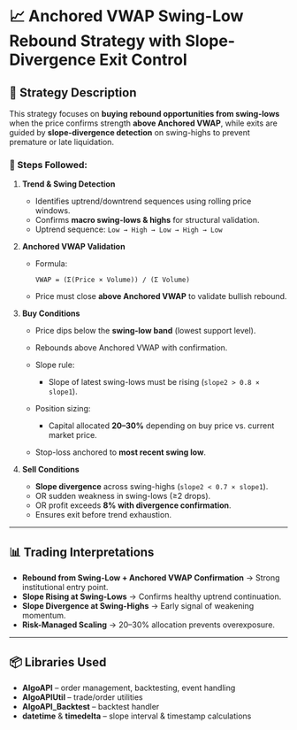 # 📈 Anchored VWAP Swing-Low Rebound Strategy with Slope-Divergence Exit Control

## 📝 Strategy Description

This strategy focuses on **buying rebound opportunities from swing-lows** when the price confirms strength **above Anchored VWAP**, while exits are guided by **slope-divergence detection** on swing-highs to prevent premature or late liquidation.

### 🔹 Steps Followed:

1. **Trend & Swing Detection**

   * Identifies uptrend/downtrend sequences using rolling price windows.
   * Confirms **macro swing-lows & highs** for structural validation.
   * Uptrend sequence: `Low → High → Low → High → Low`

2. **Anchored VWAP Validation**

   * Formula:

     ```
     VWAP = (Σ(Price × Volume)) / (Σ Volume)
     ```
   * Price must close **above Anchored VWAP** to validate bullish rebound.

3. **Buy Conditions**

   * Price dips below the **swing-low band** (lowest support level).
   * Rebounds above Anchored VWAP with confirmation.
   * Slope rule:

     * Slope of latest swing-lows must be rising (`slope2 > 0.8 × slope1`).
   * Position sizing:

     * Capital allocated **20–30%** depending on buy price vs. current market price.
   * Stop-loss anchored to **most recent swing low**.

4. **Sell Conditions**

   * **Slope divergence** across swing-highs (`slope2 < 0.7 × slope1`).
   * OR sudden weakness in swing-lows (≥2 drops).
   * OR profit exceeds **8% with divergence confirmation**.
   * Ensures exit before trend exhaustion.

---

## 📊 Trading Interpretations

* **Rebound from Swing-Low + Anchored VWAP Confirmation** → Strong institutional entry point.
* **Slope Rising at Swing-Lows** → Confirms healthy uptrend continuation.
* **Slope Divergence at Swing-Highs** → Early signal of weakening momentum.
* **Risk-Managed Scaling** → 20–30% allocation prevents overexposure.

---

## 📦 Libraries Used

* **AlgoAPI** – order management, backtesting, event handling
* **AlgoAPIUtil** – trade/order utilities
* **AlgoAPI\_Backtest** – backtest handler
* **datetime** & **timedelta** – slope interval & timestamp calculations

